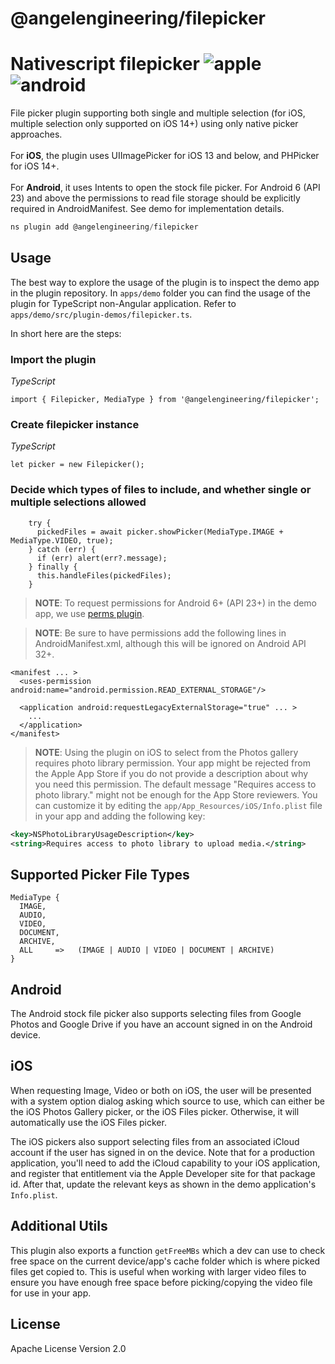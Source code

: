 # @angelengineering/filepicker

# Nativescript filepicker ![apple](https://cdn3.iconfinder.com/data/icons/picons-social/57/16-apple-32.png) ![android](https://cdn4.iconfinder.com/data/icons/logos-3/228/android-32.png)

File picker plugin supporting both single and multiple selection (for iOS, multiple selection only supported on iOS 14+) using only native picker approaches.<br>
<br />For **iOS**, the plugin uses UIImagePicker for iOS 13 and below, and PHPicker for iOS 14+.<br>
<br />For **Android**, it uses Intents to open the stock file picker. For Android 6 (API 23) and above the permissions to read file storage should be explicitly required in AndroidManifest. See demo for implementation details.

```javascript
ns plugin add @angelengineering/filepicker
```

## Usage

The best way to explore the usage of the plugin is to inspect the demo app in the plugin repository.
In `apps/demo` folder you can find the usage of the plugin for TypeScript non-Angular application. Refer to `apps/demo/src/plugin-demos/filepicker.ts`.

In short here are the steps:

### Import the plugin

_TypeScript_

```
import { Filepicker, MediaType } from '@angelengineering/filepicker';
```

### Create filepicker instance

_TypeScript_

```
let picker = new Filepicker();
```

### Decide which types of files to include, and whether single or multiple selections allowed

```
    try {
      pickedFiles = await picker.showPicker(MediaType.IMAGE + MediaType.VIDEO, true);
    } catch (err) {
      if (err) alert(err?.message);
    } finally {
      this.handleFiles(pickedFiles);
    }
```

> **NOTE**: To request permissions for Android 6+ (API 23+) in the demo app, we use [perms plugin](https://github.com/nativescript-community/perms).

> **NOTE**: Be sure to have permissions add the following lines in AndroidManifest.xml, although this will be ignored on Android API 32+.

```
<manifest ... >
  <uses-permission android:name="android.permission.READ_EXTERNAL_STORAGE"/>

  <application android:requestLegacyExternalStorage="true" ... >
    ...
  </application>
</manifest>
```

> **NOTE**: Using the plugin on iOS to select from the Photos gallery requires photo library permission. Your app might be rejected from the Apple App Store if you do not provide a description about why you need this permission. The default message "Requires access to photo library." might not be enough for the App Store reviewers. You can customize it by editing the `app/App_Resources/iOS/Info.plist` file in your app and adding the following key:

```xml
<key>NSPhotoLibraryUsageDescription</key>
<string>Requires access to photo library to upload media.</string>
```

## Supported Picker File Types
```
MediaType {
  IMAGE,
  AUDIO,
  VIDEO,
  DOCUMENT,
  ARCHIVE,
  ALL     =>   (IMAGE | AUDIO | VIDEO | DOCUMENT | ARCHIVE)
}
```

## Android 
The Android stock file picker also supports selecting files from Google Photos and Google Drive if you have an account signed in on the Android device.

## iOS
When requesting Image, Video or both on iOS, the user will be presented with a system option dialog asking which source to use, which can either be the iOS Photos Gallery picker, or the iOS Files picker. Otherwise, it will automatically use the iOS Files picker. 

The iOS pickers also support selecting files from an associated iCloud account if the user has signed in on the device. Note that for a production application, you'll need to add the iCloud capability to your iOS application, and register that entitlement via the Apple Developer site for that package id. After that, update the relevant keys as shown in the demo application's `Info.plist`.

## Additional Utils
This plugin also exports a function `getFreeMBs` which a dev can use to check free space on the current device/app's cache folder which is where picked files get copied to. This is useful when working with larger video files to ensure you have enough free space before picking/copying the video file for use in your app. 
## License

Apache License Version 2.0
